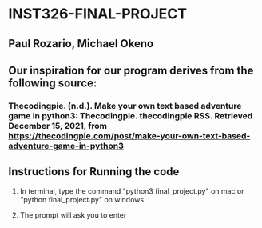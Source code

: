# INST326-FINAL-PROJECT
## Paul Rozario, Michael Okeno

## Our inspiration for our program derives from the following source:

### Thecodingpie. (n.d.). Make your own text based adventure game in python3: Thecodingpie. thecodingpie RSS. Retrieved December 15, 2021, from https://thecodingpie.com/post/make-your-own-text-based-adventure-game-in-python3 

## Instructions for Running the code

1) In terminal, type the command "python3 final_project.py" on mac or 
"python final_project.py" on windows

2) The prompt will ask you to enter 
